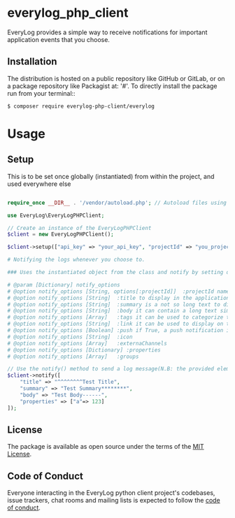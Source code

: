 # everylog_php_client

EveryLog provides a simple way to receive notifications for important application events that you choose.

## Installation

The distribution is hosted on a public repository like GitHub or GitLab, or on a package repository like Packagist at: '#'. To directly install the package run from your terminal::

    $ composer require everylog-php-client/everylog

# Usage

## Setup

This is to be set once globally (instantiated) from within the project, and used everywhere else

```php

require_once __DIR__ . '/vendor/autoload.php'; // Autoload files using Composer autoload

use EveryLog\EveryLogPHPClient;

// Create an instance of the EveryLogPHPClient
$client = new EveryLogPHPClient();

$client->setup(["api_key" => "your_api_key", "projectId" => "you_project_id"]);

# Notifying the logs whenever you choose to.

### Uses the instantiated object from the class and notify by setting different options.

# @param [Dictionary] notify_options
# @option notify_options [String, options[:projectId]]  :projectId name of the project
# @option notify_options [String]  :title to display in the application and if enabled in the notification
# @option notify_options [String]  :summary is a not so long text to display on the application and if enabled in the notification
# @option notify_options [String]  :body it can contain a long text simple formatted, no html to display in the application
# @option notify_options [Array]   :tags it can be used to categorize the notification, must be strings
# @option notify_options [String]  :link it can be used to display on the application and if enabled in the notification
# @option notify_options [Boolean] :push if True, a push notification is sent to application
# @option notify_options [String]  :icon
# @option notify_options [Array]   :externaChannels
# @option notify_options [Dictionary] :properties
# @option notify_options [Array]   :groups

// Use the notify() method to send a log message(N.B: the provided elements of the log message are samples)
$client->notify([
    "title" => "^^^^^^^^Test Title",
    "summary" => "Test Summary********",
    "body" => "Test Body------",
    "properties" => ["a"=> 123]
]);

```

## License

The package is available as open source under the terms of the [MIT License](https://opensource.org/licenses/MIT).

## Code of Conduct

Everyone interacting in the EveryLog python client project's codebases, issue trackers, chat rooms and mailing lists is expected to follow the [code of conduct](https://github.com/everylogsaas/everylog_python_client/blob/master/CODE_OF_CONDUCT.md).